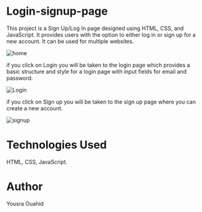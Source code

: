 # Login-signup-page
This project is a Sign Up/Log In page designed using HTML, CSS, and JavaScript. It provides users with the option to either log in or sign up for a new account. It can be used for multiple websites.

![home](https://github.com/yousraouahid/Login-signup-page/assets/116839478/b8df9096-5448-43f4-bd56-78ead122b4bd)


if you click on Login you will be taken to the login page which provides a basic structure and style for a login page with input fields for email and password.

![Login](https://github.com/yousraouahid/Login-signup-page/assets/116839478/96f73a40-1cff-4244-bcf5-1a117c641db5)

if you click on Sign up you will be taken to the sign up page where you can create a new account.

![signup](https://github.com/yousraouahid/Login-signup-page/assets/116839478/b6855d50-cec3-444d-9919-f579b6f8fb70)


# Technologies Used
HTML, CSS, JavaScript.

# Author
Yousra Ouahid 
